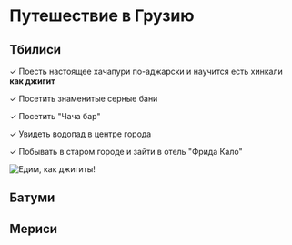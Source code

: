 # Путешествие в Грузию

## Тбилиси
&check; Поесть настоящее хачапури по-аджарски и научится есть хинкали **как джигит**

&check; Посетить знаменитые серные бани

&check; Посетить "Чача бар"

&check; Увидеть водопад в центре города

&check; Побывать в старом городе и зайти в отель "Фрида Кало"

![Едим, как джигиты!](Хинкали.jpg)

## Батуми

## Мериси